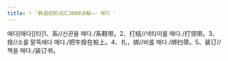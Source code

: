 ```yaml
---
title: ! '韩语初阶词汇3000详解—— 매다 '
---
```


<p>매다[매다][타]1、系//신끈을 매다./系鞋带。2、打结//넥타이를 매다./打领带。3、拴//소를 말뚝에다 매다./把牛拴在桩上。4、扎，绑//비를 매다./绑扫帚。5、装订//책을 매다./装订书。</p>

